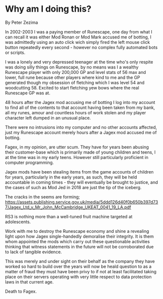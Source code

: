 # Why am I doing this?
By Peter Zezima

In 2002-2003 I was a paying member of Runescape, one day from what I can recall it was either Mod Ronan or Mod Mark accused me of botting, I was admittedly using an auto click wich simply fired the left mouse click button repeatedly every second - however no complex fully automated bots or scripts.

I was a lonely and very depressed teenager at the time who's only respite was doing silly things on Runescape, by no means was I a wealthy Runescape player with only 200,000 GP and level stats of 56 max and lower, full rune because other players where kind to me and the GP generated though my obsession of fletching which I was level 54 and woodcutting 58. Excited to start fletching yew bows where the real Runescape GP was at.

48 hours after the Jagex mod accusing me of botting I log into my account to find all of the contents to that account having been taken from my bank, all my runes, amour and countless hours of work stolen and my player character left dumped in an unusual place.

There were no intrusions into my computer and no other accounts affected, just my Runescape account merely hours after a Jagex mod accused me of botting.

Fagex, in my opinion, are utter scum. They have for years been abusing their customer-base which is primarily made of young children and teens, I at the time was in my early teens. However still particularly proficient in computer programming.

Jagex mods have been stealing items from the game accounts of children for years, particularly in the early years, as such, they will be held accountable in coming times - they will eventually be brought to justice, and the cases of such as Mod Jed in 2018 are just the tip of the iceberg.

The cracks in the seems are forming;
https://assets.publishing.service.gov.uk/media/5ddd126d40f0b650b397d737/Jagex_Ltd_v_Mr_John_McCambridge_UKEAT_0041_19_LA.pdf

RS3 is nothing more than a well-tuned fruit machine targeted at adolescents.

Work with me to destroy the Runescape economy and shine a revealing light upon how Jagex single-handedly demoralise their integrity. It is them whom appointed the mods which carry out these questionable activities thinking that witness statements in the future will not be corroborated due to lack of tangible evidence.

This was merely and under sight on their behalf as the company they have worked so hard to build over the years will now be heald question to as a matter of fraud they must have been privy to if not at least facilitated taking place on their servers operating with very little respect to data protection laws in that current age.

Death to Fagex.
